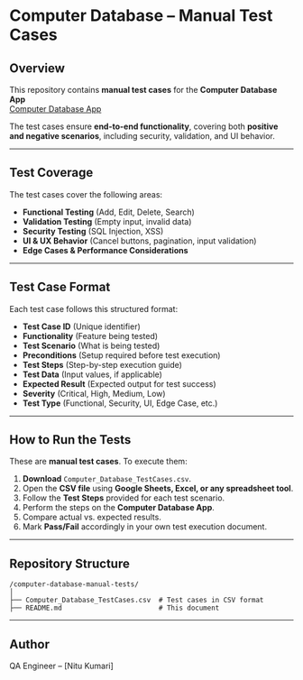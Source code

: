 # Computer Database – Manual Test Cases

## Overview
This repository contains **manual test cases** for the **Computer Database App**  
[Computer Database App](https://computer-database.gatling.io/computers)

The test cases ensure **end-to-end functionality**, covering both **positive and negative scenarios**, including security, validation, and UI behavior.

---

## Test Coverage
The test cases cover the following areas:
- **Functional Testing** (Add, Edit, Delete, Search)
- **Validation Testing** (Empty input, invalid data)
- **Security Testing** (SQL Injection, XSS)
- **UI & UX Behavior** (Cancel buttons, pagination, input validation)
- **Edge Cases & Performance Considerations**

---

## Test Case Format
Each test case follows this structured format:
- **Test Case ID** (Unique identifier)
- **Functionality** (Feature being tested)
- **Test Scenario** (What is being tested)
- **Preconditions** (Setup required before test execution)
- **Test Steps** (Step-by-step execution guide)
- **Test Data** (Input values, if applicable)
- **Expected Result** (Expected output for test success)
- **Severity** (Critical, High, Medium, Low)
- **Test Type** (Functional, Security, UI, Edge Case, etc.)

---

## How to Run the Tests
These are **manual test cases**. To execute them:
1. **Download** `Computer_Database_TestCases.csv`.
2. Open the **CSV file** using **Google Sheets, Excel, or any spreadsheet tool**.
3. Follow the **Test Steps** provided for each test scenario.
4. Perform the steps on the **Computer Database App**.
5. Compare actual vs. expected results.
6. Mark **Pass/Fail** accordingly in your own test execution document.

---

## Repository Structure
```
/computer-database-manual-tests/
│
├── Computer_Database_TestCases.csv  # Test cases in CSV format
├── README.md                        # This document
```

---

## Author
QA Engineer – [Nitu Kumari]
